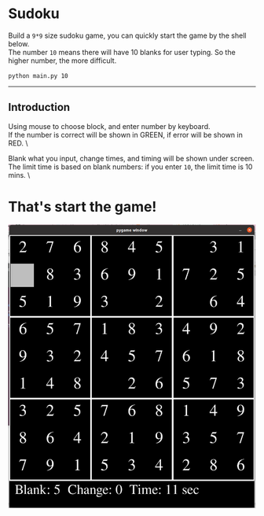 # Sudoku
Build a `9*9` size sudoku game, you can quickly start the game by the shell below. \
The number `10` means there will have 10 blanks for user typing. So the higher number, the more difficult. 
```shell
python main.py 10
```

---
## Introduction

Using mouse to choose block, and enter number by keyboard. \
If the number is correct will be shown in GREEN, if error will be shown in RED. \

Blank what you input, change times, and timing will be shown under screen.\
The limit time is based on blank numbers: if you enter `10`, the limit time is 10 mins. \

# That's start the game!
![image](https://github.com/cde566/Python_Games/blob/main/Sudoku/sudoku.png)
